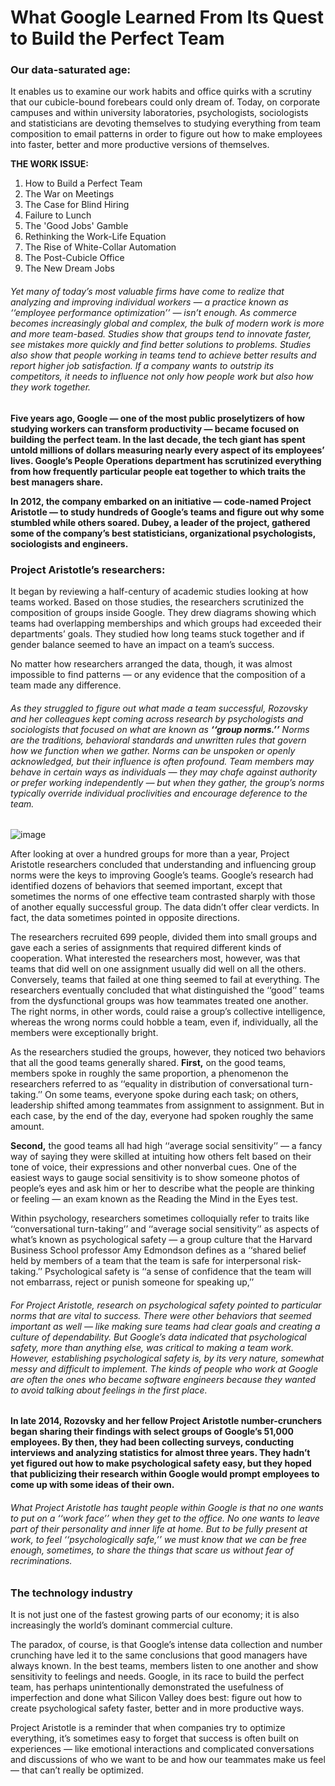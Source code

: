 # What Google Learned From Its Quest to Build the Perfect Team
### Our data-saturated age:
It enables us to examine our work habits and office quirks with a scrutiny that our cubicle-bound forebears could only dream of. Today, on corporate campuses and within university laboratories, psychologists, sociologists and statisticians are devoting themselves to studying everything from team composition to email patterns in order to figure out how to make employees into faster, better and more productive versions of themselves.

**THE WORK ISSUE:**
01. How to Build a Perfect Team
02. The War on Meetings
03. The Case for Blind Hiring
04. Failure to Lunch
05. The 'Good Jobs' Gamble
06. Rethinking the Work-Life Equation
07. The Rise of White-Collar Automation
08. The Post-Cubicle Office
09. The New Dream Jobs

###### Yet many of today’s most valuable firms have come to realize that analyzing and improving individual workers ­— a practice known as ‘‘employee performance optimization’’ — isn’t enough. As commerce becomes increasingly global and complex, the bulk of modern work is more and more team-based. Studies show that groups tend to innovate faster, see mistakes more quickly and find better solutions to problems. Studies also show that people working in teams tend to achieve better results and report higher job satisfaction. If a company wants to outstrip its competitors, it needs to influence not only how people work but also how they *work together*.

**Five years ago, Google — one of the most public proselytizers of how studying workers can transform productivity — became focused on building the perfect team. In the last decade, the tech giant has spent untold millions of dollars measuring nearly every aspect of its employees’ lives. Google’s People Operations department has scrutinized everything from how frequently particular people eat together  to which traits the best managers share.**

**In 2012, the company embarked on an initiative — code-named Project Aristotle — to study hundreds of Google’s teams and figure out why some stumbled while others soared. Dubey, a leader of the project, gathered some of the company’s best statisticians, organizational psychologists, sociologists and engineers.**

### Project Aristotle’s researchers: 
It began by reviewing a half-century of academic studies looking at how teams worked. Based on those studies, the researchers scrutinized the composition of groups inside Google. They drew diagrams showing which teams had overlapping memberships and which groups had exceeded their departments’ goals. They studied how long teams stuck together and if gender balance seemed to have an impact on a team’s success.

No matter how researchers arranged the data, though, it was almost impossible to find patterns — or any evidence that the composition of a team made any difference. 

###### As they struggled to figure out what made a team successful, Rozovsky and her colleagues kept coming across research by psychologists and sociologists that focused on what are known as **‘‘group norms.’’** Norms are the traditions, behavioral standards and unwritten rules that govern how we function when we gather. Norms can be unspoken or openly acknowledged, but their influence is often profound. Team members may behave in certain ways as individuals — they may chafe against authority or prefer working independently — but when they gather, the group’s norms typically override individual proclivities and encourage deference to the team.
![image](https://graphicriver.img.customer.envatousercontent.com/files/235409175/Team-Isometric-People-Icon-3D-Set-Vector-Illustration-AurielAki-590.jpg?auto=compress%2Cformat&q=80&fit=crop&crop=top&max-h=8000&max-w=590&s=4bc0b24063b02193006fe2b88a219e40)

After looking at over a hundred groups for more than a year, Project Aristotle researchers concluded that understanding and influencing group norms were the keys to improving Google’s teams. Google’s research had identified dozens of behaviors that seemed important, except that sometimes the norms of one effective team contrasted sharply with those of another equally successful group. The data didn’t offer clear verdicts. In fact, the data sometimes pointed in opposite directions. 

The researchers recruited 699 people, divided them into small groups and gave each a series of assignments that required different kinds of cooperation. What interested the researchers most, however, was that teams that did well on one assignment usually did well on all the others. Conversely, teams that failed at one thing seemed to fail at everything. The researchers eventually concluded that what distinguished the ‘‘good’’ teams from the dysfunctional groups was how teammates treated one another. The right norms, in other words, could raise a group’s collective intelligence, whereas the wrong norms could hobble a team, even if, individually, all the members were exceptionally bright.

As the researchers studied the groups, however, they noticed two behaviors that all the good teams generally shared. **First,** on the good teams, members spoke in roughly the same proportion, a phenomenon the researchers referred to as ‘‘equality in distribution of conversational turn-taking.’’ On some teams, everyone spoke during each task; on others, leadership shifted among teammates from assignment to assignment. But in each case, by the end of the day, everyone had spoken roughly the same amount.

**Second,** the good teams all had high ‘‘average social sensitivity’’ — a fancy way of saying they were skilled at intuiting how others felt based on their tone of voice, their expressions and other nonverbal cues. One of the easiest ways to gauge social sensitivity is to show someone photos of people’s eyes and ask him or her to describe what the people are thinking or feeling — an exam known as the Reading the Mind in the Eyes test.

Within psychology, researchers sometimes colloquially refer to traits like ‘‘conversational turn-taking’’ and ‘‘average social sensitivity’’ as aspects of what’s known as psychological safety — a group culture that the Harvard Business School professor Amy Edmondson defines as a ‘‘shared belief held by members of a team that the team is safe for interpersonal risk-taking.’’ Psychological safety is ‘‘a sense of confidence that the team will not embarrass, reject or punish someone for speaking up,’’

###### For Project Aristotle, research on psychological safety pointed to particular norms that are vital to success. There were other behaviors that seemed important as well — like making sure teams had clear goals and creating a culture of dependability. But Google’s data indicated that psychological safety, more than anything else, was critical to making a team work. However, establishing psychological safety is, by its very nature, somewhat messy and difficult to implement. The kinds of people who work at Google are often the ones who became software engineers because they wanted to avoid talking about feelings in the first place. 

**In late 2014, Rozovsky and her fellow Project Aristotle number-crunchers began sharing their findings with select groups of Google’s 51,000 employees. By then, they had been collecting surveys, conducting interviews and analyzing statistics for almost three years. They hadn’t yet figured out how to make psychological safety easy, but they hoped that publicizing their research within Google would prompt employees to come up with some ideas of their own.**

###### What Project Aristotle has taught people within Google is that no one wants to put on a ‘‘work face’’ when they get to the office. No one wants to leave part of their personality and inner life at home. But to be fully present at work, to feel ‘‘psychologically safe,’’ we must know that we can be free enough, sometimes, to share the things that scare us without fear of recriminations.

### The technology industry
It is not just one of the fastest growing parts of our economy; it is also increasingly the world’s dominant commercial culture.

The paradox, of course, is that Google’s intense data collection and number crunching have led it to the same conclusions that good managers have always known. In the best teams, members listen to one another and show sensitivity to feelings and needs. Google, in its race to build the perfect team, has perhaps unintentionally demonstrated the usefulness of imperfection and done what Silicon Valley does best: figure out how to create psychological safety faster, better and in more productive ways.

Project Aristotle is a reminder that when companies try to optimize everything, it’s sometimes easy to forget that success is often built on experiences — like emotional interactions and complicated conversations and discussions of who we want to be and how our teammates make us feel — that can’t really be optimized.
